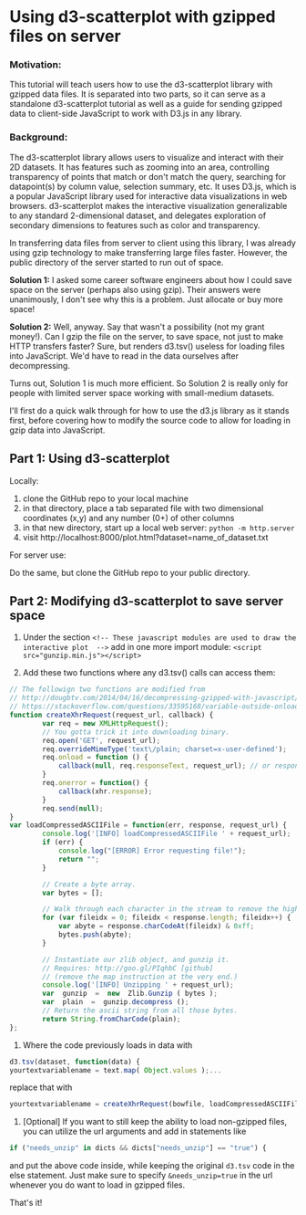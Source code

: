 # Using d3-scatterplot with gzipped files on server

### Motivation:
This tutorial will teach users how to use the d3-scatterplot library with gzipped data files. It is separated into two parts, so it can serve as a standalone d3-scatterplot tutorial as well as a guide for sending gzipped data to client-side JavaScript to work with D3.js in any library.

### Background:
The d3-scatterplot library allows users to visualize and interact with their 2D datasets. It has features such as zooming into an area, controlling transparency of points that match or don't match the query, searching for datapoint(s) by column value, selection summary, etc. It uses D3.js, which is a popular JavaScript library used for interactive data visualizations in web browsers. d3-scatterplot makes the interactive visualization generalizable to any standard 2-dimensional dataset, and delegates exploration of secondary dimensions to features such as color and transparency.

In transferring data files from server to client using this library, I was already using gzip technology to make transferring large files faster. However, the public directory of the server started to run out of space.

**Solution 1:** I asked some career software engineers about how I could save space on the server (perhaps also using gzip). Their answers were unanimously, I don't see why this is a problem. Just allocate or buy more space!

**Solution 2:** Well, anyway. Say that wasn't a possibility (not my grant money!). Can I gzip the file on the server, to save space, not just to make HTTP transfers faster? Sure, but renders d3.tsv() useless for loading files into JavaScript. We'd have to read in the data ourselves after decompressing.

Turns out, Solution 1 is much more efficient. So Solution 2 is really only for people with limited server space working with small-medium datasets.

I'll first do a quick walk through for how to use the d3.js library as it stands first, before covering how to modify the source code to allow for loading in gzip data into JavaScript.

## Part 1: Using d3-scatterplot

Locally:

1. clone the GitHub repo to your local machine
1. in that directory, place a tab separated file with two dimensional coordinates (x,y) and any number (0+) of other columns
1. in that new directory, start up a local web server: `python -m http.server`
1. visit http://localhost:8000/plot.html?dataset=name_of_dataset.txt

For server use:

Do the same, but clone the GitHub repo to your public directory.

## Part 2: Modifying d3-scatterplot to save server space

1. Under the section `<!-- These javascript modules are used to draw the interactive plot  -->` add in one more import module: `<script src="gunzip.min.js"></script>`

1. Add these two functions where any d3.tsv() calls can access them:
```javascript
// The followign two functions are modified from
// http://dougbtv.com/2014/04/16/decompressing-gzipped-with-javascript/ and
// https://stackoverflow.com/questions/33595168/variable-outside-onload-xmlhttprequest
function createXhrRequest(request_url, callback) {
        var req = new XMLHttpRequest();
        // You gotta trick it into downloading binary.
        req.open('GET', request_url);
        req.overrideMimeType('text\/plain; charset=x-user-defined');
        req.onload = function () {
            callback(null, req.responseText, request_url); // or response?
        }
        req.onerror = function() {
            callback(xhr.response);
        }
        req.send(null);
}
var loadCompressedASCIIFile = function(err, response, request_url) {
        console.log('[INFO] loadCompressedASCIIFile ' + request_url);
        if (err) {
            console.log("[ERROR] Error requesting file!");
            return "";
        }

        // Create a byte array.
        var bytes = [];

        // Walk through each character in the stream to remove the high-order values.
        for (var fileidx = 0; fileidx < response.length; fileidx++) {
            var abyte = response.charCodeAt(fileidx) & 0xff;
            bytes.push(abyte);
        }

        // Instantiate our zlib object, and gunzip it.
        // Requires: http://goo.gl/PIqhbC [github]
        // (remove the map instruction at the very end.)
        console.log('[INFO] Unzipping ' + request_url);
        var  gunzip  =  new  Zlib.Gunzip ( bytes );
        var  plain  =  gunzip.decompress ();
        // Return the ascii string from all those bytes.
        return String.fromCharCode(plain);
};
```

1. Where the code previously loads in data with
```javascript 
d3.tsv(dataset, function(data) {
yourtextvariablename = text.map( Object.values );...
```
replace that with
```javascript
yourtextvariablename = createXhrRequest(bowfile, loadCompressedASCIIFile);
```

1. [Optional] If you want to still keep the ability to load non-gzipped files, you can utilize the url arguments and add in statements like
```javascript
if ("needs_unzip" in dicts && dicts["needs_unzip"] == "true") {
```
and put the above code inside, while keeping the original `d3.tsv` code in the else statement. Just make sure to specify `&needs_unzip=true` in the url whenever you do want to load in gzipped files.

That's it!
